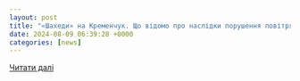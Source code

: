 ```yaml
---
layout: post
title: "«Шахеди» на Кременчук. Що відомо про наслідки порушення повітряного простору Полтавщини"
date: 2024-08-09 06:39:28 +0000
categories: [news]
---
```


[Читати далі](https://zmist.pl.ua/news/shahedy-na-kremenchuk-shho-vidomo-pro-naslidky-porushennya-povitryanogo-prostoru-poltavshhyny)
